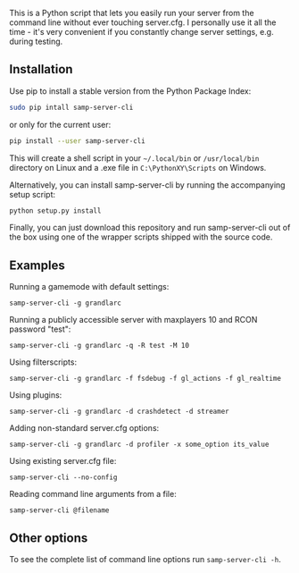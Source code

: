
This is a Python script that lets you easily run your server from the command
line without ever touching server.cfg. I personally use it all the time - it's
very convenient if you constantly change server settings, e.g. during testing.

Installation
------------

Use pip to install a stable version from the Python Package Index:

```sh
sudo pip intall samp-server-cli
```

or only for the current user:

```sh
pip install --user samp-server-cli
```

This will create a shell script in your `~/.local/bin` or `/usr/local/bin`
directory on Linux and a .exe file in `C:\PythonXY\Scripts` on Windows.

Alternatively, you can install samp-server-cli by running the accompanying
setup script:

```sh
python setup.py install
```

Finally, you can just download this repository and run samp-server-cli out
of the box using one of the wrapper scripts shipped with the source code.

Examples
--------

Running a gamemode with default settings:

```
samp-server-cli -g grandlarc
```

Running a publicly accessible server with maxplayers 10 and RCON
password "test":

```
samp-server-cli -g grandlarc -q -R test -M 10
```

Using filterscripts:

```
samp-server-cli -g grandlarc -f fsdebug -f gl_actions -f gl_realtime
```

Using plugins:

```
samp-server-cli -g grandlarc -d crashdetect -d streamer
```

Adding non-standard server.cfg options:

```
samp-server-cli -g grandlarc -d profiler -x some_option its_value
```

Using existing server.cfg file:

```
samp-server-cli --no-config
```

Reading command line arguments from a file:

```
samp-server-cli @filename
```

Other options
-------------

To see the complete list of command line options run `samp-server-cli -h`.
